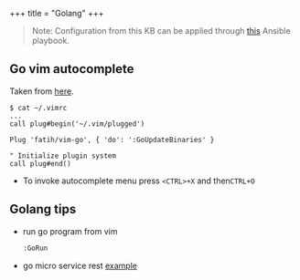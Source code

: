 +++
title = "Golang"
+++

> Note: Configuration from this KB can be applied through [this](https://github.com/Mamut3D/mamut3d.github.io/blob/main/ansible/playbooks/personal_config.yml) Ansible playbook.

## Go vim autocomplete

Taken from [here](https://github.com/fatih/vim-go).

```conscole
$ cat ~/.vimrc
...
call plug#begin('~/.vim/plugged')

Plug 'fatih/vim-go', { 'do': ':GoUpdateBinaries' }

" Initialize plugin system
call plug#end()
```

- To invoke autocomplete menu press `<CTRL>+X` and then`CTRL+O`

## Golang tips

- run go program from vim
  ```bash
  :GoRun
  ```

- go micro service rest [example](https://go.dev/doc/tutorial/web-service-gin)
